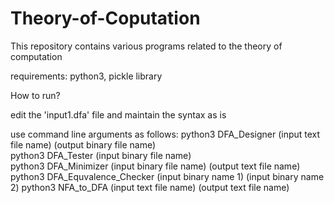 # Theory-of-Coputation
This repository contains various programs related to the theory of computation

requirements:
python3, pickle library

How to run?

edit the 'input1.dfa' file and maintain the syntax as is

use command line arguments as follows:
python3 DFA_Designer (input text file name) (output binary file name) <br/> 
python3 DFA_Tester (input binary file name) <br/>
python3 DFA_Minimizer (input binary file name) (output text file name) <br/>
python3 DFA_Equvalence_Checker (input binary name 1) (input binary name 2)
python3 NFA_to_DFA (input text file name) (output text file name)
